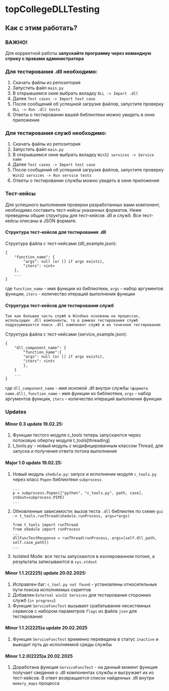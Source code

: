 # topCollegeDLLTesting

## Как с этим работать?

### ВАЖНО!
Для корректной работы **запускайте программу через командную строку с правами администратора**

### Для тестирования .dll необходимо:

1. Скачать файлы из репозитория
2. Запустить файл `main.py`
3. В открывшемся окне выбрать вкладку `DLL -> Import .dll`
4. Далее `Test cases -> Import test case`
5. После сообщений об успешной загрузке файлов, запустите проверку `DLL -> Run .dll tests`
6. Ответы о тестировании вашей библиотеки можно увидеть в окне приложения

### Для тестирования служб необходимо:

1. Скачать файлы из репозитория
2. Запустить файл `main.py`
3. В открывшемся окне выбрать вкладку `Win32 services -> Service name`
4. Далее `Test cases -> Import test case`
5. После сообщений об успешной загрузке файлов, запустите проверку `Win32 services -> Run service tests`
6. Ответы о тестировании службы можно увидеть в окне приложения

### Тест-кейсы

Для успешного выполнения проверки разработанных вами компонент, необходимо составить тест-кейсы указанных форматов. Ниже преведены общие структуры для тест-кейсов .dll и служб. Все тест-кейсы описаны в JSON формате.

#### Структура тест-кейсов для тестирования .dll

Структура файла с тест-кейсами (dll_example.json):

```
{
	"function_name": {
		"args": null (or [] if args exists),
		"iters": <int>
	},
	...
}
```
где `function_name` - имя функции из библиотеки, `args` - набор аргументов функции, `iters` - количество итераций выполнения функции

#### Структура тест-кейсов для тестирования служб
`Так как большая часть служб в Windows основаны на процессах, использущих .dll компоненты, то в рамках тестирования служб подразумевается поиск .dll компонент служб и их точечное тестирование`

Структура файла с тест-кейсами (service_example.json):

```
{
	"dll_component_name": {
		"function_name":{
		"args": null (or [] if args exists),
		"iters": <int>
		},
	}
	...
}
```
где `dll_component_name` - имя искомой .dll внутри службы `(формата name.dll)`, `function_name` - имя функции из библиотеки, `args` - набор аргументов функции, `iters` - количество итераций выполнения функции

### Updates

#### Minor 0.3 update 19.02.25:
1. Функции тестого модуля c_tools теперь запускаются через потоковую обертку модуля t_tools[threading]
2. t_tools.py - новый модуль с модифицированным классом Thread, для запуска и получения ответа потока выполнения

#### Major 1.0 update 19.02.25:
1. Новый модуль `shedule.py`: запуск и исполнение модуля `c_tools.py` через класс `Popen` библиотеки `subprocess`
	```
	...
	p = subprocess.Popen(["python", "c_tools.py", path, case], stdout=subprocess.PIPE)
	...
	```
2. Обновленные зависимости: вызов теста `.dll` библиотек по схеме `gui -> t_tools.runThread(shedule.runProcess, args=*args)`
	```
	from t_tools import runThread
	from shedule import runProcess
	...
	dllFuncTestResponse = runThread(runProcess, args=[self.dll_path, self.case_path])
	...
	```
3. Isolated Mode: все тесты запускаются в изолированном потоке, а результаты записываются в `sys.stdout`

#### Minor 1.1.2(2225) update 20.02.2025:
1. Исправлен баг: `c_tool.py not found` - установлены относительные пути поиска исполняемых скриптов
2. Добавлен `External win32 Services` для тестирования сторонних служб (`in progress`)
3. Функция `ServiceFuncTest` вызывает срабатывание несистемных сервисов с набором параметров `flags` из файла `json` для тестирования

#### Minor 1.1.2(2225)a update 20.02.2025
1. Функция `ServiceFuncTest` временно переведена в статус `inactive` и выводит путь до исполняемой среды службы

#### Minor 1.2.0(2225)a 20.02.2025
1. Доработана функция `ServiceFuncTest` - на данный момент функция получает сведения о .dll компонентах службы и выгружает их из тест-кейсов. В ответ возвращается список найденных .dll внутри `memory_maps` процесса
